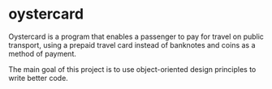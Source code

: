 # oystercard #

Oystercard is a program that enables a passenger to pay for travel on public transport, using a prepaid travel card instead of banknotes and coins as a method of payment.

The main goal of this project is to use object-oriented design principles to write better code.
